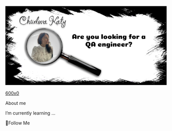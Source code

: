 ![Heder](https://raw.githubusercontent.com/testerchudova/testerchudova/main/assets/Group_1.jpg)

[600x0](http://img.yandex.net/i/logo95x37x8.png)



About me

I’m currently learning ...

💬Follow Me
